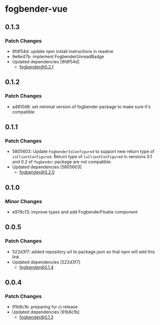 # fogbender-vue

## 0.1.3

### Patch Changes

- 8fdf54d: update npm install instructions in readme
- 9e6e47b: implement FogbenderUnreadBadge
- Updated dependencies [8fdf54d]
  - fogbender@0.2.1

## 0.1.2

### Patch Changes

- a4810d6: set minimal version of fogbender package to make sure it's compatible

## 0.1.1

### Patch Changes

- 5805603: Update `FogbenderIsConfigured` to support new return type of `isClientConfigured`.
  Return type of `isClientConfigured` in versions 0.1 and 0.2 of `fogbender` package are not compatible.
- Updated dependencies [5805603]
  - fogbender@0.2.0

## 0.1.0

### Minor Changes

- e978c13: improve types and add FogbenderFloatie component

## 0.0.5

### Patch Changes

- 522d3f7: added repository url to package.json so that npm will add this link
- Updated dependencies [522d3f7]
  - fogbender@0.1.4

## 0.0.4

### Patch Changes

- 91b8c1b: preparing for ci release
- Updated dependencies [91b8c1b]
  - fogbender@0.1.3
